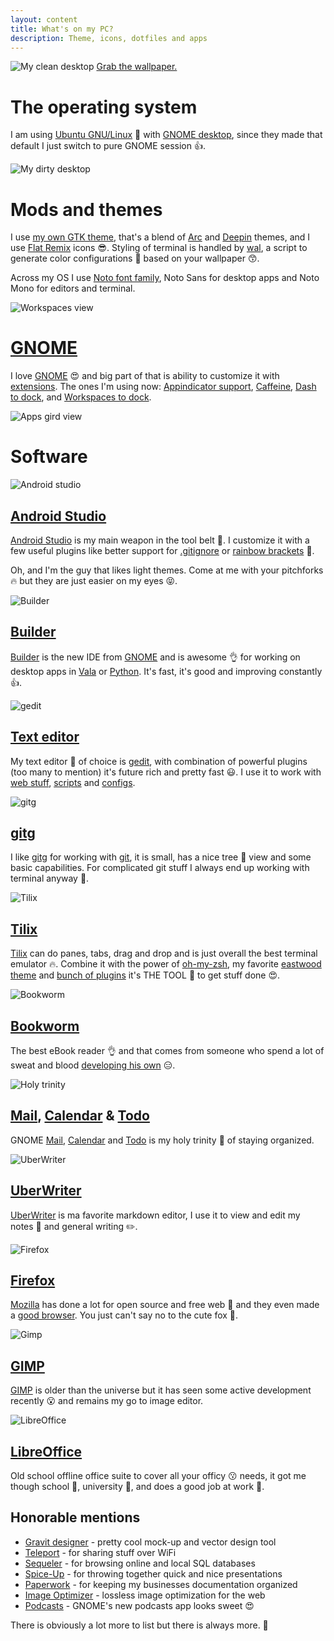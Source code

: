 ```yaml
---
layout: content
title: What's on my PC?
description: Theme, icons, dotfiles and apps
---
```


![My clean desktop][1]
[Grab the wallpaper.][2]

# The operating system

I am using [Ubuntu GNU/Linux][17] 🐧️ with [GNOME desktop][18], since they made that default I just switch to pure GNOME session 👍.

![My dirty desktop][3]

# Mods and themes

I use [my own GTK theme][19], that's a blend of [Arc][20] and [Deepin][21] themes, and I use [Flat Remix][22] icons 😎. Styling of terminal is handled by [wal][23], a script to generate color configurations 🎨️ based on your wallpaper 😙.

Across my OS I use [Noto font family][24], Noto Sans for desktop apps and Noto Mono for editors and terminal.

![Workspaces view][4]

# [GNOME][18]

I love [GNOME][18] 😍 and big part of that is ability to customize it with [extensions][25]. The ones I'm using now: [Appindicator support][26], [Caffeine][27], [Dash to dock][28], and [Workspaces to dock][29].

![Apps gird view][5]

# Software

![Android studio][6]

## [Android Studio][30]

[Android Studio][30] is my main weapon in the tool belt 🔧. I customize it with a few useful plugins like better support for [.gitignore][31] or [rainbow brackets][32] 🌈.

Oh, and I'm the guy that likes light themes. Come at me with your pitchforks 🔥 but they are just easier on my eyes 😝.

![Builder][7]

## [Builder][33]

[Builder][33] is the new IDE from [GNOME][18] and is awesome 👌 for working on desktop apps in [Vala][34] or [Python][35]. It's fast, it's good and improving constantly 👍.

![gedit][8]

## [Text editor][36]

My text editor 📝 of choice is [gedit][36], with combination of powerful plugins (too many to mention) it's future rich and pretty fast 😃. I use it to work with [web stuff][37], [scripts][38] and [configs][39]. 

![gitg][9]

## [gitg][40]

I like [gitg][40] for working with [git][41], it is small, has a nice tree 🌳️ view and some basic capabilities. For complicated git stuff I always end up working with terminal anyway 🤷️.

![Tilix][10]

## [Tilix][42]

[Tilix][42] can do panes, tabs, drag and drop and is just overall the best terminal emulator 🔥. Combine it with the power of [oh-my-zsh][43], my favorite [eastwood theme][44] and [bunch of plugins][45] it's THE TOOL 🔧 to get stuff done 😍.

![Bookworm][11]

## [Bookworm][46]

The best eBook reader 👌 and that comes from someone who spend a lot of sweat and blood [developing his own][47] 😑.

![Holy trinity][12]

## [Mail][48], [Calendar][49] & [Todo][50]

GNOME [Mail][48], [Calendar][49] and [Todo][50] is my holy trinity 👼 of staying organized.

![UberWriter][13]

## [UberWriter][51]

[UberWriter][51] is ma favorite markdown editor, I use it to view and edit my notes 📔 and general writing ✏️.

![Firefox][14]

## [Firefox][52]

[Mozilla][53] has done a lot for open source and free web 🙂 and they even made a [good browser][52]. You just can't say no to the cute fox 🦊.

![Gimp][15]

## [GIMP][54]

[GIMP][54] is older than the universe but it has seen some active development recently 😮 and remains my go to image editor.

![LibreOffice][16]

## [LibreOffice][55]

Old school offline office suite to cover all your officy 😗 needs, it got me though school 🎒, university 🏫, and does a good job at work 🏢.

## Honorable mentions 

- [Gravit designer][56] - pretty cool mock-up and vector design tool
- [Teleport][57] - for sharing stuff over WiFi
- [Sequeler][58] - for browsing online and local SQL databases
- [Spice-Up][59] - for throwing together quick and nice presentations
- [Paperwork][60] - for keeping my businesses documentation organized
- [Image Optimizer][61] - lossless image optimization for the web
- [Podcasts][62] - GNOME's new podcasts app looks sweet 😍

There is obviously a lot more to list but there is always more. 🤷️

[1]: /assets/img/pc/sc-desktop-clean.png
[2]: /assets/img/pc/pc-wallpaper.png
[3]: /assets/img/pc/sc-desktop-dirty.png
[4]: /assets/img/pc/sc-desktop-workspaces.png
[5]: /assets/img/pc/sc-desktop-apps.png
[6]: /assets/img/pc/sc-android-studio.png
[7]: /assets/img/pc/sc-builder.png
[8]: /assets/img/pc/sc-gedit.png
[9]: /assets/img/pc/sc-gitg.png
[10]: /assets/img/pc/sc-tilix.png
[11]: /assets/img/pc/sc-bookworm.png
[12]: /assets/img/pc/sc-trinity.png
[13]: /assets/img/pc/sc-uberwriter.png
[14]: /assets/img/pc/sc-firefox.png
[15]: /assets/img/pc/sc-gimp.png
[16]: /assets/img/pc/sc-libreoffice-writer.png
[17]: https://www.ubuntu.com/
[18]: https://www.gnome.org/
[19]: https://github.com/michaldaniel/DeepinMeetsArc
[20]: https://github.com/horst3180/Arc-theme
[21]: https://cr.deepin.io/#/admin/projects/deepin-gtk-theme
[22]: https://github.com/daniruiz/Flat-Remix
[23]: https://github.com/dylanaraps/wal
[24]: https://www.google.com/get/noto/
[25]: https://extensions.gnome.org/
[26]: https://extensions.gnome.org/extension/1301/ubuntu-appindicators/
[27]: https://extensions.gnome.org/extension/517/caffeine/
[28]: https://extensions.gnome.org/extension/307/dash-to-dock/
[29]: https://extensions.gnome.org/extension/427/workspaces-to-dock/
[30]: https://developer.android.com/studio/
[31]: https://ignore.hsz.mobi/
[32]: https://github.com/izhangzhihao/intellij-rainbow-brackets
[33]: https://wiki.gnome.org/Apps/Builder
[34]: https://wiki.gnome.org/Projects/Vala
[35]: https://www.python.org/
[36]: https://wiki.gnome.org/Apps/Gedit
[37]: https://github.com/michaldaniel/morningbird.eu
[38]: https://github.com/michaldaniel/DeepinMeetsArc
[39]: https://github.com/michaldaniel/gitignore
[40]: https://wiki.gnome.org/Apps/Gitg
[41]: https://git-scm.com/
[42]: https://gnunn1.github.io/tilix-web/
[43]: https://github.com/robbyrussell/oh-my-zsh
[44]: https://github.com/robbyrussell/oh-my-zsh/blob/master/themes/eastwood.zsh-theme
[45]: https://github.com/robbyrussell/oh-my-zsh/wiki/Plugins
[46]: https://babluboy.github.io/bookworm/
[47]: https://github.com/michaldaniel/Ebook-Viewer
[48]: https://wiki.gnome.org/Apps/Geary
[49]: https://wiki.gnome.org/Apps/Calendar
[50]: https://wiki.gnome.org/Apps/Todo
[51]: https://uberwriter.github.io/uberwriter/#1
[52]: https://www.mozilla.org/firefox/
[53]: https://www.mozilla.org/
[54]: https://www.gimp.org
[55]: https://www.libreoffice.org/
[56]: https://designer.io/
[57]: https://github.com/frac-tion/teleport/
[58]: https://github.com/Alecaddd/sequeler
[59]: https://flathub.org/apps/details/com.github.philip_scott.spice-up
[60]: https://openpaper.work/
[61]: https://flathub.org/apps/details/com.github.gijsgoudzwaard.image-optimizer
[62]: https://wiki.gnome.org/Apps/Podcasts


